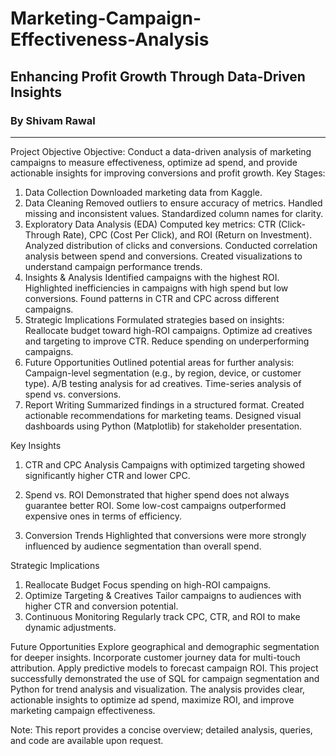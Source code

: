 # Marketing-Campaign-Effectiveness-Analysis
## Enhancing Profit Growth Through Data-Driven Insights
### By Shivam Rawal

---

Project Objective
Objective: Conduct a data-driven analysis of marketing campaigns to measure effectiveness, optimize ad spend, and provide actionable insights for improving conversions and profit growth.
Key Stages:

1. Data Collection
Downloaded marketing data from Kaggle.
2. Data Cleaning
Removed outliers to ensure accuracy of metrics.
Handled missing and inconsistent values.
Standardized column names for clarity.
4. Exploratory Data Analysis (EDA)
Computed key metrics: CTR (Click-Through Rate), CPC (Cost Per Click), and ROI (Return on Investment).
Analyzed distribution of clicks and conversions.
Conducted correlation analysis between spend and conversions.
Created visualizations to understand campaign performance trends.
5. Insights & Analysis
Identified campaigns with the highest ROI.
Highlighted inefficiencies in campaigns with high spend but low conversions.
Found patterns in CTR and CPC across different campaigns.
6. Strategic Implications
Formulated strategies based on insights:
Reallocate budget toward high-ROI campaigns.
Optimize ad creatives and targeting to improve CTR.
Reduce spending on underperforming campaigns.
7. Future Opportunities
Outlined potential areas for further analysis:
Campaign-level segmentation (e.g., by region, device, or customer type).
A/B testing analysis for ad creatives.
Time-series analysis of spend vs. conversions.
8. Report Writing
Summarized findings in a structured format.
Created actionable recommendations for marketing teams.
Designed visual dashboards using Python (Matplotlib) for stakeholder presentation.

Key Insights
1. CTR and CPC Analysis
Campaigns with optimized targeting showed significantly higher CTR and lower CPC.

2. Spend vs. ROI
Demonstrated that higher spend does not always guarantee better ROI.
Some low-cost campaigns outperformed expensive ones in terms of efficiency.

4. Conversion Trends
Highlighted that conversions were more strongly influenced by audience segmentation than overall spend.

Strategic Implications
1. Reallocate Budget
Focus spending on high-ROI campaigns.
2. Optimize Targeting & Creatives
Tailor campaigns to audiences with higher CTR and conversion potential.
3. Continuous Monitoring
Regularly track CPC, CTR, and ROI to make dynamic adjustments.

Future Opportunities
Explore geographical and demographic segmentation for deeper insights.
Incorporate customer journey data for multi-touch attribution.
Apply predictive models to forecast campaign ROI.
This project successfully demonstrated the use of SQL for campaign segmentation and Python for trend analysis and visualization. The analysis provides clear, actionable insights to optimize ad spend, maximize ROI, and improve marketing campaign effectiveness.

Note: This report provides a concise overview; detailed analysis, queries, and code are available upon request.

